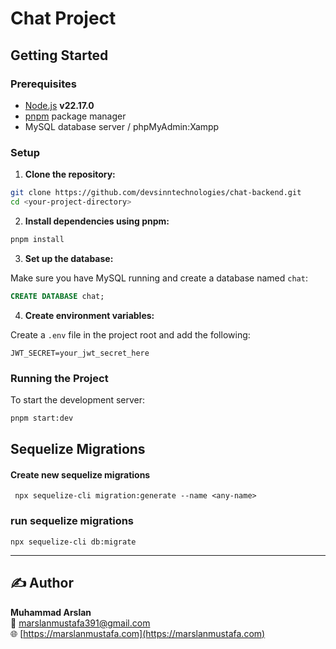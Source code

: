 # Chat Project

## Getting Started

### Prerequisites

- [Node.js](https://nodejs.org/) **v22.17.0**
- [pnpm](https://pnpm.io/) package manager
- MySQL database server / phpMyAdmin:Xampp

### Setup

1. **Clone the repository:**

```bash
git clone https://github.com/devsinntechnologies/chat-backend.git
cd <your-project-directory>
```

2. **Install dependencies using pnpm:**

```bash
pnpm install
```

3. **Set up the database:**

Make sure you have MySQL running and create a database named `chat`:

```sql
CREATE DATABASE chat;
```

4. **Create environment variables:**

Create a `.env` file in the project root and add the following:

```
JWT_SECRET=your_jwt_secret_here
```

### Running the Project

To start the development server:

```bash
pnpm start:dev
```

## Sequelize Migrations

#### Create new sequelize migrations

````
 npx sequelize-cli migration:generate --name <any-name>
````

### run sequelize migrations

````
npx sequelize-cli db:migrate
````
---

## ✍️ Author

**Muhammad Arslan**  
📧 [marslanmustafa391@gmail.com](mailto:marslanmustafa391@gmail.com)  
🌐 [https://marslanmustafa.com](https://marslanmustafa.com)
